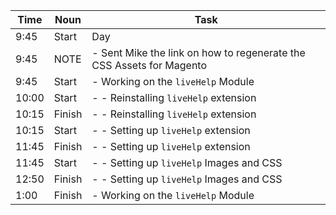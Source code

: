 Time  | Noun   | Task
---   | ---    | ---
9:45  | Start  | Day
9:45  | NOTE   | - Sent Mike the link on how to regenerate the CSS Assets for Magento
9:45  | Start  | - Working on the `liveHelp` Module
10:00 | Start  | - - Reinstalling `liveHelp` extension
10:15 | Finish | - - Reinstalling `liveHelp` extension
10:15 | Start  | - - Setting up `liveHelp` extension
11:45 | Finish | - - Setting up `liveHelp` extension
11:45 | Start  | - - Setting up `liveHelp` Images and CSS
12:50 | Finish | - - Setting up `liveHelp` Images and CSS
1:00  | Finish | - Working on the `liveHelp` Module
